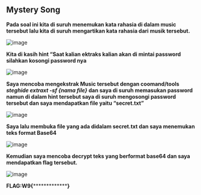 ## Mystery Song 
**Pada soal ini kita di suruh menemukan kata rahasia di dalam music tersebut lalu kita di suruh mengartikan kata rahasia dari musik tersebut.**

![image](https://github.com/adityabarunairawan/WRITE-UP-CTFTKJ/assets/136324726/7bae4ee5-afc0-4f7a-a2b7-fa28cb865055)

**Kita di kasih hint “Saat kalian ektraks kalian akan di mintai password silahkan kosongi password nya**

![image](https://github.com/adityabarunairawan/WRITE-UP-CTFTKJ/assets/136324726/8a78863f-c726-48b3-88ad-a9efe6289450)

**Saya mencoba mengekstrak Music tersebut dengan coomand/tools _steghide extraxt -sf {nama file}_ dan saya di suruh memasukan password namun di dalam hint tersebut saya di suruh mengosongi password tersebut dan saya mendapatkan file yaitu “secret.txt”**

![image](https://github.com/adityabarunairawan/WRITE-UP-CTFTKJ/assets/136324726/1e57748a-b38c-4f78-b7d1-f2956ce062fa)

**Saya lalu membuka file yang ada didalam secret.txt dan saya menemukan teks format Base64**

![image](https://github.com/adityabarunairawan/WRITE-UP-CTFTKJ/assets/136324726/2372f66d-dfbd-4e9c-9660-3b675854d972)

**Kemudian saya mencoba decrypt teks yang berformat base64 dan saya mendapatkan flag tersebut.**

![image](https://github.com/adityabarunairawan/WRITE-UP-CTFTKJ/assets/136324726/d1c66f21-c163-43c8-b27b-e2149e08b373)

**FLAG:W9{*****************}**
